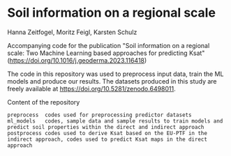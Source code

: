 # Soil information on a regional scale
Hanna Zeitfogel, Moritz Feigl, Karsten Schulz

Accompanying code for the publication "Soil information on a regional scale: Two Machine Learning based approaches for predicting Ksat" (https://doi.org/10.1016/j.geoderma.2023.116418)

The code in this repository was used to preprocess input data, train the ML models and produce our results. The datasets produced in this study are freely available at https://doi.org/10.5281/zenodo.6498011.

Content of the repository

    preprocess  codes used for preprocessing predictor datasets 
    ml_models   codes, sample data and sample results to train models and predict soil properties within the direct and indirect approach 
    postprocess codes used to derive Ksat based on the EU-PTF in the indirect approach, codes used to predict Ksat maps in the direct approach 


